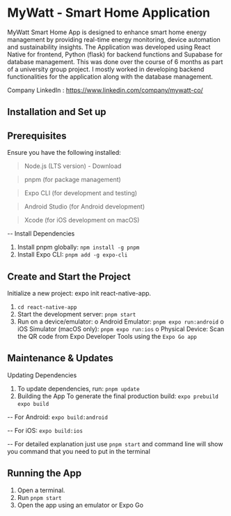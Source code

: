 # MyWatt - Smart Home Application

MyWatt Smart Home App is designed to enhance smart home energy management by providing real-time energy monitoring, device automation and sustainability insights. The Application was developed using React Native for frontend, Python (flask) for backend functions and Supabase for database management. This was done over the course of 6 months as part of a university group project. I mostly worked in developing backend functionalities for the application along with the database management.

Company LinkedIn : https://www.linkedin.com/company/mywatt-co/

## Installation and Set up
## Prerequisites
Ensure you have the following installed:
> Node.js (LTS version) - Download

> pnpm (for package management)

> Expo CLI (for development and testing)

> Android Studio (for Android development)

> Xcode (for iOS development on macOS)

-- Install Dependencies
1. Install pnpm globally:
`npm install -g pnpm`
2. Install Expo CLI:
`pnpm add -g expo-cli`

## Create and Start the Project
Initialize a new project:
expo init react-native-app.
1. `cd react-native-app`
2. Start the development server:
`pnpm start`
3. Run on a device/emulator:
o Android Emulator:
`pnpm expo run:android`
o iOS Simulator (macOS only):
`pnpm expo run:ios`
o Physical Device: Scan the QR code from Expo Developer Tools using the
`Expo Go app`

## Maintenance & Updates
Updating Dependencies
1. To update dependencies, run:
`pnpm update`
2. Building the App
To generate the final production build:
`expo prebuild`
`expo build`

-- For Android:
`expo build:android`

-- For iOS:
`expo build:ios`

-- For detailed explanation just use `pnpm start` and command line will show you command that you need to put in the terminal
## Running the App
1. Open a terminal.
2. Run `pnpm start`
3. Open the app using an emulator or Expo Go
